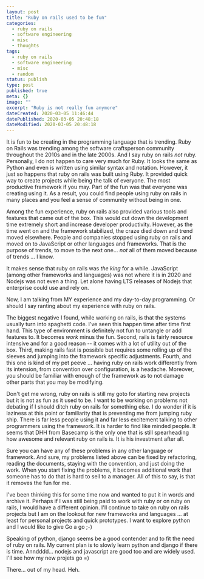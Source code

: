 ```yaml
---
layout: post
title: "Ruby on rails used to be fun"
categories:
  - ruby on rails
  - software engineering
  - misc
  - thoughts
tags:
  - ruby on rails
  - software engineering
  - misc
  - random
status: publish
type: post
published: true
meta: {}
image: ""
excerpt: "Ruby is not really fun anymore"
dateCreated: 2020-03-05 11:46:44
datePublished: 2020-03-05 20:48:18
dateModified: 2020-03-05 20:48:18
---
```


It is fun to be creating in the programming language that is trending. Ruby on Rails was trending among the software craftsperson community throughout the 2010s and in the late 2000s. And I say ruby on rails _not_ ruby. Personally, I do not happen to care very much for Ruby. It looks the same as Python and even is written using similar syntax and notation. However, it just so happens that ruby on rails was built using Ruby. It provided quick way to create projects while being the talk of everyone. The most productive framework if you may. Part of the fun was that everyone was creating using it. As a result, you could find people using ruby on rails in many places and you feel a sense of community without being in one.

Among the fun experience, ruby on rails also provided various tools and features that came out of the box. This would cut down the development time extremely short and increase developer productivity. However, as the time went on and the framework stabilized, the craze died down and trend moved elsewhere. People and companies stopped using ruby on rails and moved on to JavaScript or other languages and frameworks. That is the purpose of trends, to move to the next one... _not_ all of them moved because of trends ... I know.

It makes sense that ruby on rails was _the king_ for a while. JavaScript (among other frameworks and languages) was not where it is in 2020 and Nodejs was not even a thing. Let alone having LTS releases of Nodejs that enterprise could use and rely on.

Now, I am talking from MY experience and my day-to-day programming. Or should I say ranting about my experience with ruby on rails.

The biggest negative I found, while working on rails, is that the systems usually turn into spaghetti code. I've seen this happen time after time first hand. This type of environment is definitely not fun to untangle or add features to. It becomes _work_ minus the fun. Second, rails is fairly resource intensive and for a good reason -- it comes with a lot of utility out of the box. Third, making rails fast is possible but requires some rolling up of the sleeves and jumping into the framework specific adjustments. Fourth, and this one is kind of my pet peeve ... having ruby on rails work differently from its intension, from convention over configuration, is a headache. Moreover, you should be familiar with enough of the framework as to not damage other parts that you may be modifying.

Don't get me wrong, ruby on rails is still my goto for starting new projects but it is not as fun as it used to be. I want to be working on problems not debating if I should ditch ruby on rails for something else. I do wonder if it is laziness at this point or familiarity that is preventing me from jumping ruby ship. There is far less people using it and far less excitement talking to other programmers using the framework. It is harder to find like minded people. It seems that DHH from Basecamp is the only one that is still spearheading how awesome and relevant ruby on rails is. It is his investment after all.

Sure you can have any of these problems in any other language or framework. And sure, my problems listed above can be fixed by refactoring, reading the documents, staying with the convention, and just doing the work. When you start fixing the problems, it becomes additional work that someone has to do that is hard to sell to a manager. All of this to say, is that it removes the fun for me.

I've been thinking this for some time now and wanted to put it in words and archive it. Perhaps if I was still being paid to work with ruby or on ruby on rails, I would have a different opinion. I'll continue to take on ruby on rails projects but I am on the lookout for new frameworks and languages ... at least for personal projects and quick prototypes. I want to explore python and I would like to give Go a go ;-)

Speaking of python, django seems be a good contender and to fit the need of ruby on rails. My current plan is to slowly learn python and django if there is time. Anndddd... nodejs and javascript are good too and are widely used. I'll see how my new projets go =)

There... out of my head. Heh.
